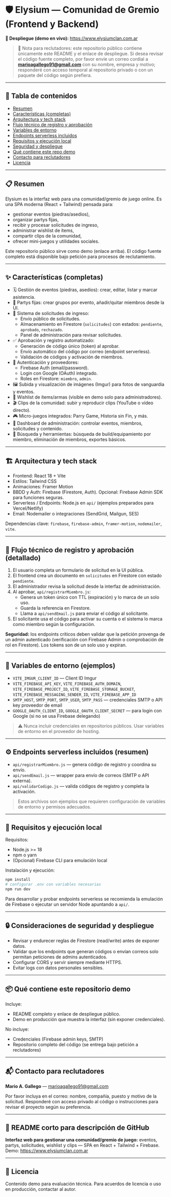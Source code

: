 # 🛡️ Elysium — Comunidad de Gremio (Frontend y Backend)

**🔗 Despliegue (demo en vivo):** https://www.elysiumclan.com.ar

> 📩 Nota para reclutadores: este repositorio público contiene únicamente este README y el enlace de despliegue. Si desea revisar el código fuente completo, por favor envíe un correo cordial a **marioagallego91@gmail.com** con su nombre, empresa y motivo; responderé con acceso temporal al repositorio privado o con un paquete del código según prefiera.

---

## 🧭 Tabla de contenidos

- [Resumen](#resumen)
- [Características (completas)](#características-completas)
- [Arquitectura y tech stack](#arquitectura-y-tech-stack)
- [Flujo técnico de registro y aprobación](#flujo-técnico-de-registro-y-aprobación)
- [Variables de entorno](#variables-de-entorno)
- [Endpoints serverless incluidos](#endpoints-serverless-incluidos)
- [Requisitos y ejecución local](#requisitos-y-ejecución-local)
- [Seguridad y despliegue](#consideraciones-de-seguridad-y-despliegue)
- [Qué contiene este repo demo](#qué-contiene-este-repo-demo)
- [Contacto para reclutadores](#contacto-para-reclutadores)
- [Licencia](#licencia)

---

## 📋 Resumen

Elysium es la interfaz web para una comunidad/gremio de juego online. Es una SPA moderna (React + Tailwind) pensada para:

- gestionar eventos (piedras/asedios),
- organizar partys fijas,
- recibir y procesar solicitudes de ingreso,
- administrar wishlist de ítems,
- compartir clips de la comunidad,
- ofrecer mini-juegos y utilidades sociales.

Este repositorio público sirve como demo (enlace arriba). El código fuente completo está disponible bajo petición para procesos de reclutamiento.

---

## ✨ Características (completas)

- 🗓️ Gestión de eventos (piedras, asedios): crear, editar, listar y marcar asistencia.
- 👥 Partys fijas: crear grupos por evento, añadir/quitar miembros desde la UI.
- 📨 Sistema de solicitudes de ingreso:
  - Envío público de solicitudes.
  - Almacenamiento en Firestore (`solicitudes`) con estados: `pendiente`, `aprobado`, `rechazado`.
  - Panel de administración para revisar solicitudes.
- ✅ Aprobación y registro automatizado:
  - Generación de código único (token) al aprobar.
  - Envío automático del código por correo (endpoint serverless).
  - Validación de códigos y activación de miembros.
- 🔐 Autenticación y proveedores:
  - Firebase Auth (email/password).
  - Login con Google (OAuth) integrado.
  - Roles en Firestore: `miembro`, `admin`.
- 🖼️ Subida y visualización de imágenes (Imgur) para fotos de vanguardia y eventos.
- 🎯 Wishlist de ítems/armas (visible en demo solo para administradores).
- 🎬 Clips de la comunidad: subir y reproducir clips (YouTube o vídeo directo).
- 🎮 Micro-juegos integrados: Parry Game, Historia sin Fin, y más.
- 🧭 Dashboard de administración: controlar eventos, miembros, solicitudes y contenido.
- 🔎 Búsqueda y herramientas: búsqueda de build/equipamiento por miembro, eliminación de miembros, exportes básicos.

---

## 🏗️ Arquitectura y tech stack

- Frontend: React 18 + Vite
- Estilos: Tailwind CSS
- Animaciones: Framer Motion
- BBDD y Auth: Firebase (Firestore, Auth). Opcional: Firebase Admin SDK para funciones seguras.
- Serverless / Endpoints: Node.js en `api/` (ejemplos preparados para Vercel/Netlify)
- Email: Nodemailer o integraciones (SendGrid, Mailgun, SES)

Dependencias clave: `firebase`, `firebase-admin`, `framer-motion`, `nodemailer`, `vite`.

---

## 🔁 Flujo técnico de registro y aprobación (detallado)

1. El usuario completa un formulario de solicitud en la UI pública.
2. El frontend crea un documento en `solicitudes` en Firestore con estado `pendiente`.
3. El administrador revisa la solicitud desde la interfaz de administración.
4. Al aprobar, `api/registrarMiembro.js`:
   - Genera un token único con TTL (expiración) y lo marca de un solo uso.
   - Guarda la referencia en Firestore.
   - Llama a `api/sendEmail.js` para enviar el código al solicitante.
5. El solicitante usa el código para activar su cuenta o el sistema lo marca como miembro según la configuración.

**Seguridad:** los endpoints críticos deben validar que la petición provenga de un admin autenticado (verificación con Firebase Admin o comprobación de rol en Firestore). Los tokens son de un solo uso y expiran.

---

## 🔑 Variables de entorno (ejemplos)

- `VITE_IMGUR_CLIENT_ID` — Client ID Imgur
- `VITE_FIREBASE_API_KEY`, `VITE_FIREBASE_AUTH_DOMAIN`, `VITE_FIREBASE_PROJECT_ID`, `VITE_FIREBASE_STORAGE_BUCKET`, `VITE_FIREBASE_MESSAGING_SENDER_ID`, `VITE_FIREBASE_APP_ID`
- `SMTP_HOST`, `SMTP_PORT`, `SMTP_USER`, `SMTP_PASS` — credenciales SMTP o API key proveedor de email
- `GOOGLE_OAUTH_CLIENT_ID`, `GOOGLE_OAUTH_CLIENT_SECRET` — para login con Google (si no se usa Firebase delegando)

> ⚠️ Nunca incluir credenciales en repositorios públicos. Usar variables de entorno en el proveedor de hosting.

---

## ⚙️ Endpoints serverless incluidos (resumen)

- `api/registrarMiembro.js` — genera código de registro y coordina su envío.
- `api/sendEmail.js` — wrapper para envío de correos (SMTP o API externa).
- `api/validarCodigo.js` — valida códigos de registro y completa la activación.

> Estos archivos son ejemplos que requieren configuración de variables de entorno y permisos adecuados.

---

## 🚀 Requisitos y ejecución local

Requisitos:
- Node.js >= 18
- npm o yarn
- (Opcional) Firebase CLI para emulación local

Instalación y ejecución:

```bash
npm install
# configurar .env con variables necesarias
npm run dev
```

Para desarrollar y probar endpoints serverless se recomienda la emulación de Firebase o ejecutar un servidor Node apuntando a `api/`.

---

## 🔒 Consideraciones de seguridad y despliegue

- Revisar y endurecer reglas de Firestore (read/write) antes de exponer datos.
- Validar que los endpoints que generan códigos o envían correos solo permitan peticiones de admins autenticados.
- Configurar CORS y servir siempre mediante HTTPS.
- Evitar logs con datos personales sensibles.

---

## 📦 Qué contiene este repositorio demo

Incluye:
- README completo y enlace de despliegue público.
- Demo en producción que muestra la interfaz (sin exponer credenciales).

No incluye:
- Credenciales (Firebase admin keys, SMTP)
- Repositorio completo del código (se entrega bajo petición a reclutadores)

---

## 📬 Contacto para reclutadores

**Mario A. Gallego** — marioagallego91@gmail.com

Por favor incluya en el correo: nombre, compañía, puesto y motivo de la solicitud. Responderé con acceso privado al código o instrucciones para revisar el proyecto según su preferencia.

---

## 📝 README corto para descripción de GitHub

**Interfaz web para gestionar una comunidad/gremio de juego:** eventos, partys, solicitudes, wishlist y clips — SPA en React + Tailwind + Firebase. Demo: https://www.elysiumclan.com.ar

---

## 📜 Licencia

Contenido demo para evaluación técnica. Para acuerdos de licencia o uso en producción, contactar al autor.

